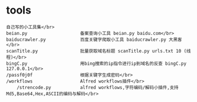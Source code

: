# tools
	自己写的小工具集</br>
	beian.py                    备案查询小工具 beian.py baidu.com</br>
	baiducrawler.py             百度关键字爬取小工具 baiducrawler.py 大黑客</br>
	scanTitle.py                批量获取域名标题 scanTitle.py urls.txt 10 (线程)</br>
	bingC.py                    用bing搜索的ip指令进行ip到域名的反查 bingC.py 127.0.0.1</br>
	/passf0j0f                  根据关键字生成密码</br>
	/workflows                  Alfred workflows插件</br>
		/strencode.py           alfred workflows,字符编码/解码小插件,支持Md5,Base64,Hex,ASCII的编码与解码</br>

